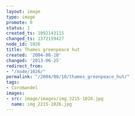 ```yaml
---
layout: image
type: image
promote: 0
status: 1
created_ts: 1092143115
changed_ts: 1372159427
node_id: 1026
title: Thames greenpeace hut
created: '2004-08-10'
changed: '2013-06-25'
redirect_from:
- "/node/1026/"
permalink: "/2004/08/10/thames_greenpeace_hut/"
tags:
- Coromandel
images:
- src: image/images/img_2215-1026.jpg
  name: img_2215-1026.jpg
---
```


